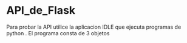 # API_de_Flask
Para probar la API utilice la aplicacion IDLE que ejecuta programas de python .
El programa consta de 3 objetos 
